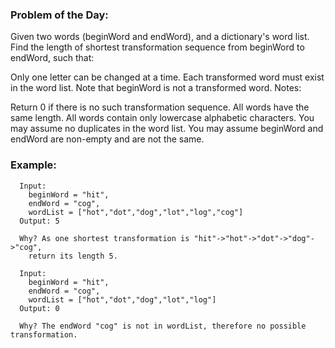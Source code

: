 ### Problem of the Day:
Given two words (beginWord and endWord), and a dictionary's word list. Find the length of shortest transformation sequence from beginWord to endWord, such that:

Only one letter can be changed at a time.
Each transformed word must exist in the word list. Note that beginWord is not a transformed word.
Notes:

Return 0 if there is no such transformation sequence.
All words have the same length.
All words contain only lowercase alphabetic characters.
You may assume no duplicates in the word list.
You may assume beginWord and endWord are non-empty and are not the same.
### Example:
```text
  Input:
    beginWord = "hit",
    endWord = "cog",
    wordList = ["hot","dot","dog","lot","log","cog"]
  Output: 5

  Why? As one shortest transformation is "hit"->"hot"->"dot"->"dog"->"cog",
    return its length 5.

  Input:
    beginWord = "hit",
    endWord = "cog",
    wordList = ["hot","dot","dog","lot","log"]
  Output: 0

  Why? The endWord "cog" is not in wordList, therefore no possible transformation.
```